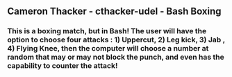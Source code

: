 ## Cameron Thacker - cthacker-udel - Bash Boxing

### This is a boxing match, but in Bash! The user will have the option to choose four attacks : 1) Uppercut, 2) Leg kick, 3) Jab , 4) Flying Knee, then the computer will choose a number at random that may or may not block the punch, and even has the capability to counter the attack!

